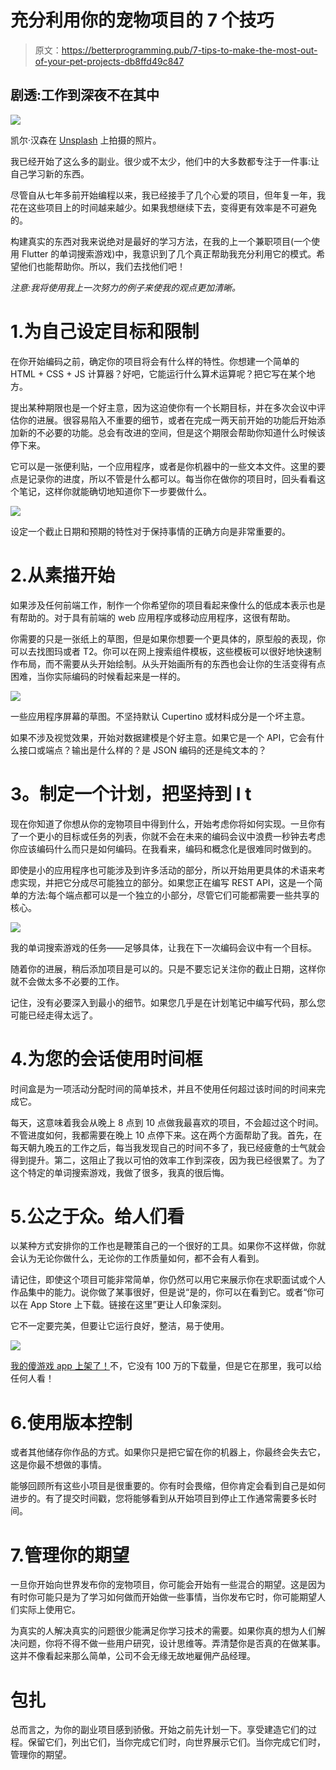 # 充分利用你的宠物项目的 7 个技巧

> 原文：<https://betterprogramming.pub/7-tips-to-make-the-most-out-of-your-pet-projects-db8ffd49c847>

## 剧透:工作到深夜不在其中

![](img/f6bf70e729f3f436ac2a03ac4fd84279.png)

凯尔·汉森在 [Unsplash](https://unsplash.com?utm_source=medium&utm_medium=referral) 上拍摄的照片。

我已经开始了这么多的副业。很少或不太少，他们中的大多数都专注于一件事:让自己学习新的东西。

尽管自从七年多前开始编程以来，我已经接手了几个心爱的项目，但年复一年，我花在这些项目上的时间越来越少。如果我想继续下去，变得更有效率是不可避免的。

构建真实的东西对我来说绝对是最好的学习方法，在我的上一个兼职项目(一个使用 Flutter 的单词搜索游戏)中，我意识到了几个真正帮助我充分利用它的模式。希望他们也能帮助你。所以，我们去找他们吧！

*注意:我将使用我上一次努力的例子来使我的观点更加清晰。*

# 1.为自己设定目标和限制

在你开始编码之前，确定你的项目将会有什么样的特性。你想建一个简单的 HTML + CSS + JS 计算器？好吧，它能运行什么算术运算呢？把它写在某个地方。

提出某种期限也是一个好主意，因为这迫使你有一个长期目标，并在多次会议中评估你的进展。很容易陷入不重要的细节，或者在完成一两天前开始的功能后开始添加新的不必要的功能。总会有改进的空间，但是这个期限会帮助你知道什么时候该停下来。

它可以是一张便利贴，一个应用程序，或者是你机器中的一些文本文件。这里的要点是记录你的进度，所以不管是什么都可以。每当你在做你的项目时，回头看看这个笔记，这样你就能确切地知道你下一步要做什么。

![](img/1ba1170359849434d0d0a4cc5194ba18.png)

设定一个截止日期和预期的特性对于保持事情的正确方向是非常重要的。

# 2.从素描开始

如果涉及任何前端工作，制作一个你希望你的项目看起来像什么的低成本表示也是有帮助的。对于具有前端的 web 应用程序或移动应用程序，这很有帮助。

你需要的只是一张纸上的草图，但是如果你想要一个更具体的，原型般的表现，你可以去找图玛或者 T2。你可以在网上搜索组件模板，这些模板可以很好地快速制作布局，而不需要从头开始绘制。从头开始画所有的东西也会让你的生活变得有点困难，当你实际编码的时候看起来是一样的。

![](img/d05557f6653499dca413ce7ccf3eb377.png)

一些应用程序屏幕的草图。不坚持默认 Cupertino 或材料成分是一个坏主意。

如果不涉及视觉效果，开始对数据建模是个好主意。如果它是一个 API，它会有什么接口或端点？输出是什么样的？是 JSON 编码的还是纯文本的？

# **3。制定一个计划，把**坚持到 I **t**

现在你知道了你想从你的宠物项目中得到什么，开始考虑你将如何实现。一旦你有了一个更小的目标或任务的列表，你就不会在未来的编码会议中浪费一秒钟去考虑你应该编码什么而只是如何编码。在我看来，编码和概念化是很难同时做到的。

即使是小的应用程序也可能涉及到许多活动的部分，所以开始用更具体的术语来考虑实现，并把它分成尽可能独立的部分。如果您正在编写 REST API，这是一个简单的方法:每个端点都可以是一个独立的小部分，尽管它们可能都需要一些共享的核心。

![](img/51caf039f8bb100fd405206f91ca568d.png)

我的单词搜索游戏的任务——足够具体，让我在下一次编码会议中有一个目标。

随着你的进展，稍后添加项目是可以的。只是不要忘记关注你的截止日期，这样你就不会做太多不必要的工作。

记住，没有必要深入到最小的细节。如果您几乎是在计划笔记中编写代码，那么您可能已经走得太远了。

# 4.为您的会话使用时间框

时间盒是为一项活动分配时间的简单技术，并且不使用任何超过该时间的时间来完成它。

每天，这意味着我会从晚上 8 点到 10 点做我最喜欢的项目，不会超过这个时间。不管进度如何，我都需要在晚上 10 点停下来。这在两个方面帮助了我。首先，在每天朝九晚五的工作之后，每当我发现自己的时间不多了，我已经疲惫的士气就会得到提升。第二，这阻止了我以可怕的效率工作到深夜，因为我已经很累了。为了这个特定的单词搜索游戏，我做了很多，我真的很后悔。

# 5.公之于众。给人们看

以某种方式安排你的工作也是鞭策自己的一个很好的工具。如果你不这样做，你就会认为无论你做什么，无论你的工作质量如何，都不会有人看到。

请记住，即使这个项目可能非常简单，你仍然可以用它来展示你在求职面试或个人作品集中的能力。说你做了某事很好，但是说“是的，你可以在<your-pet-project>看到它。或者“你可以在 App Store 上下载。链接在这里”更让人印象深刻。</your-pet-project>

它不一定要完美，但要让它运行良好，整洁，易于使用。

![](img/008b67b765c7a5b17850251fc4252868.png)

[我的傻游戏 app 上架了！](https://play.google.com/store/apps/details?id=com.douglasnavarro.me.caca_palavra)不，它没有 100 万的下载量，但是它在那里，我可以给任何人看！

# 6.使用版本控制

或者其他储存你作品的方式。如果你只是把它留在你的机器上，你最终会失去它，这是你最不想做的事情。

能够回顾所有这些小项目是很重要的。你有时会畏缩，但你肯定会看到自己是如何进步的。有了提交时间戳，您将能够看到从开始项目到停止工作通常需要多长时间。

# 7.管理你的期望

一旦你开始向世界发布你的宠物项目，你可能会开始有一些混合的期望。这是因为有时你可能只是为了学习如何做而开始做一些事情，当你发布它时，你可能期望人们实际上使用它。

为真实的人解决真实的问题很少能满足你学习技术的需要。如果你真的想为人们解决问题，你将不得不做一些用户研究，设计思维等。弄清楚你是否真的在做某事。这并不像看起来那么简单，公司不会无缘无故地雇佣产品经理。

# 包扎

总而言之，为你的副业项目感到骄傲。开始之前先计划一下。享受建造它们的过程。保留它们，列出它们，当你完成它们时，向世界展示它们。当你完成它们时，管理你的期望。